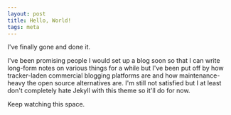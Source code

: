 ```yaml
---
layout: post
title: Hello, World!
tags: meta
---
```


I've finally gone and done it.

I've been promising people I would set up a blog soon so that I can write long-form notes on various things for a while but I've been put off by how tracker-laden commercial blogging platforms are and how maintenance-heavy the open source alternatives are. I'm still not satisfied but I at least don't completely hate Jekyll with this theme so it'll do for now. 

Keep watching this space.
